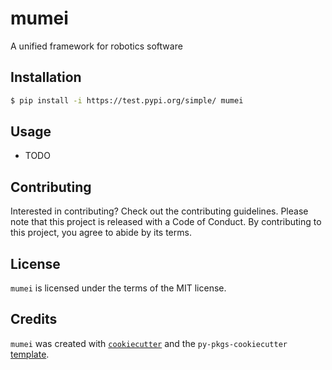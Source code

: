# mumei

A unified framework for robotics software

## Installation

```bash
$ pip install -i https://test.pypi.org/simple/ mumei
```

## Usage

- TODO

## Contributing

Interested in contributing? Check out the contributing guidelines. Please note that this project is released with a Code of Conduct. By contributing to this project, you agree to abide by its terms.

## License

`mumei` is licensed under the terms of the MIT license.

## Credits

`mumei` was created with [`cookiecutter`](https://cookiecutter.readthedocs.io/en/latest/) and the `py-pkgs-cookiecutter` [template](https://github.com/py-pkgs/py-pkgs-cookiecutter).
